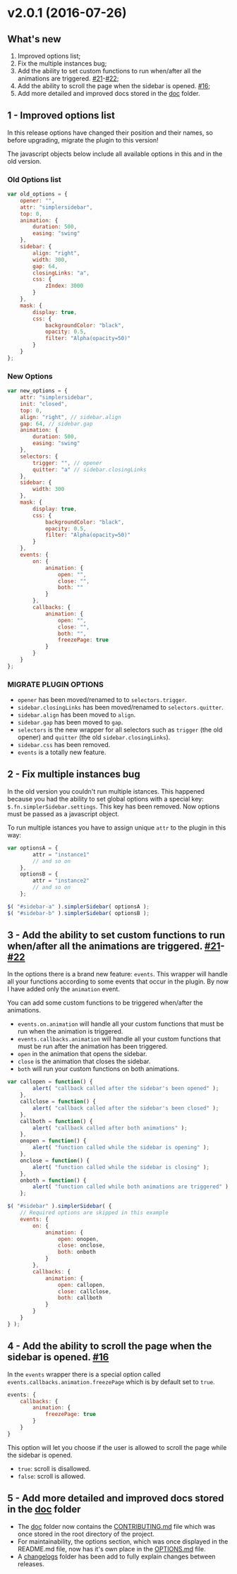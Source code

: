 # v2.0.1 (2016-07-26)

## What's new
1. Improved options list;
2. Fix the multiple instances bug;
3. Add the ability to set custom functions to run when/after all the animations are triggered. [#21](https://github.com/simple-sidebar/simpler-sidebar/issues/21)-[#22](https://github.com/simple-sidebar/simpler-sidebar/pull/22);
4. Add the ability to scroll the page when the sidebar is opened. [#16](https://github.com/simple-sidebar/simpler-sidebar/issues/16);
5. Add more detailed and improved docs stored in the [doc](https://github.com/simple-sidebar/simpler-sidebar/tree/master/doc) folder.


## 1 - Improved options list
In this release options have changed their position and their names, so before upgrading, migrate the plugin to this version!

The javascript objects below include all available options in this and in the old version.

### Old Options list
```javascript
var old_options = {
    opener: "",
    attr: "simplersidebar",
    top: 0,
    animation: {
        duration: 500,
        easing: "swing"
    },
    sidebar: {
        align: "right",
        width: 300,
        gap: 64,
        closingLinks: "a",
        css: {
            zIndex: 3000
        }
    },
    mask: {
        display: true,
        css: {
            backgroundColor: "black",
            opacity: 0.5,
            filter: "Alpha(opacity=50)"
        }
    }
};
```

### New Options
```javascript
var new_options = {
    attr: "simplersidebar",
    init: "closed",
    top: 0,
    align: "right", // sidebar.align
    gap: 64, // sidebar.gap
    animation: {
        duration: 500,
        easing: "swing"
    },
    selectors: {
        trigger: "", // opener
        quitter: "a" // sidebar.closingLinks
    },
    sidebar: {
        width: 300
    },
    mask: {
        display: true,
        css: {
            backgroundColor: "black",
            opacity: 0.5,
            filter: "Alpha(opacity=50)"
        }
    },
    events: {
        on: {
            animation: {
                open: "",
                close: "",
                both: ""
            }
        },
        callbacks: {
            animation: {
                open: "",
                close: "",
                both: "",
                freezePage: true
            }
        }
    }
};
```

### MIGRATE PLUGIN OPTIONS
- `opener` has been moved/renamed to to `selectors.trigger`.
- `sidebar.closingLinks` has been moved/renamed to `selectors.quitter`.
- `sidebar.align` has been moved to `align`.
- `sidebar.gap` has been moved to `gap`.
- `selectors` is the new wrapper for all selectors such as `trigger` (the old opener) and `quitter` (the old `sidebar.closingLinks`).
- `sidebar.css` has been removed.
- `events` is a totally new feature.

## 2 - Fix multiple instances bug
In the old version you couldn't run multiple istances. This happened because you had the ability to set global options with a special key: `$.fn.simplerSidebar.settings`. This key has been removed. Now options must be passed as a javascript object.

To run multiple istances you have to assign unique `attr` to the plugin in this way:

```javascript
var optionsA = {
        attr = "instance1"
        // and so on
    },
    optionsB = {
        attr = "instance2"
        // and so on
    };

$( "#sidebar-a" ).simplerSidebar( optionsA );
$( "#sidebar-b" ).simplerSidebar( optionsB );
```

## 3 - Add the ability to set custom functions to run when/after all the animations are triggered. [#21](https://github.com/simple-sidebar/simpler-sidebar/issues/21)-[#22](https://github.com/simple-sidebar/simpler-sidebar/pull/22)

In the options there is a brand new feature: `events`. This wrapper will handle all your functions according to some events that occur in the plugin. By now I have added only the `animation` event.

You can add some custom functions to be triggered when/after the animations.

- `events.on.animation` will handle all your custom functions that must be run when the animation is triggered.
- `events.callbacks.animation` will handle all your custom functions that must be run after the animation has been triggered.
- `open` in the animation that opens the sidebar.
- `close` is the animation that closes the sidebar.
- `both` will run your custom functions on both animations.

```javascript
var callopen = function() {
        alert( "callback called after the sidebar's been opened" );
    },
    callclose = function() {
        alert( "callback called after the sidebar's been closed" );
    },
    callboth = function() {
        alert( "callback called after both animations" );
    },
    onopen = function() {
        alert( "function called while the sidebar is opening" );
    },
    onclose = function() {
        alert( "function called while the sidebar is closing" );
    },
    onboth = function() {
        alert( "function called while both animations are triggered" );
    };

$( "#sidebar" ).simplerSidebar( {
    // Required options are skipped in this example
    events: {
        on: {
            animation: {
                open: onopen,
                close: onclose,
                both: onboth
            }
        },
        callbacks: {
            animation: {
                open: callopen,
                close: callclose,
                both: callboth
            }
        }
    }
} );
```

## 4 - Add the ability to scroll the page when the sidebar is opened. [#16](https://github.com/simple-sidebar/simpler-sidebar/issues/16)
In the `events` wrapper there is a special option called `events.callbacks.animation.freezePage` which is by default set to `true`.

```javascript
events: {
    callbacks: {
        animation: {
            freezePage: true
        }
    }
}
```

This option will let you choose if the user is allowed to scroll the page while the sidebar is opened.

- `true`: scroll is disallowed.
- `false`: scroll is allowed.

## 5 - Add more detailed and improved docs stored in the [doc](https://github.com/simple-sidebar/simpler-sidebar/tree/master/doc) folder

- The [doc](https://github.com/simple-sidebar/simpler-sidebar/tree/master/doc) folder now contains the [CONTRIBUTING.md](https://github.com/simple-sidebar/simpler-sidebar/blob/master/doc/CONTRIBUTING.md) file which was once stored in the root directory of the project.
- For maintainability, the options section, which was once displayed in the README.md file, now has it's own place in the [OPTIONS.md](https://github.com/simple-sidebar/simpler-sidebar/blob/master/doc/OPTIONS.md) file.
- A [changelogs](https://github.com/simple-sidebar/simpler-sidebar/tree/master/doc/changelogs) folder has been add to fully explain changes between releases.
